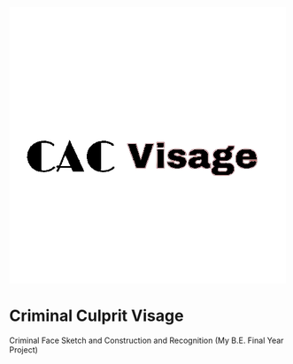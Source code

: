 ![Test Image 1](https://github.com/alvin99alex/Criminal-Culprit-Visage-FinalYearProject/blob/main/logo.png)
# Criminal Culprit Visage
Criminal Face Sketch and Construction and Recognition (My B.E. Final Year Project)
